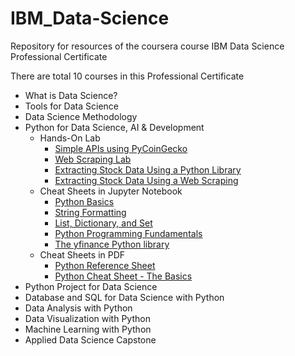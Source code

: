 # IBM_Data-Science

Repository for resources of the coursera course IBM Data Science Professional Certificate

There are total 10 courses in this Professional Certificate
* What is Data Science?
* Tools for Data Science
* Data Science Methodology
* Python for Data Science, AI & Development
  * Hands-On Lab
    * [Simple APIs using PyCoinGecko](https://nbviewer.org/github/stevenkhwun/IBM_Data-Science/blob/main/My_Notebook/C4-W5-1_pycoingecko.ipynb)
    * [Web Scraping Lab](https://nbviewer.org/github/stevenkhwun/IBM_Data-Science/blob/main/Hands-on_Lab/C5-W1-1_WebScraping_Review_Lab.ipynb)
    * [Extracting Stock Data Using a Python Library](https://nbviewer.org/github/stevenkhwun/IBM_Data-Science/blob/main/Hands-on_Lab/C5-W1-2_Final_Assignment_Library.ipynb)
    * [Extracting Stock Data Using a Web Scraping](https://nbviewer.org/github/stevenkhwun/IBM_Data-Science/blob/main/Hands-on_Lab/C5-W1-3_Final-Assignment-Webscraping.ipynb)
  * Cheat Sheets in Jupyter Notebook
    * [Python Basics](https://nbviewer.org/github/stevenkhwun/IBM_Data-Science/blob/main/My_Notebook/C4-W1-2_Cheat-Sheet.ipynb)
    * [String Formatting](https://nbviewer.org/github/stevenkhwun/IBM_Data-Science/blob/main/My_Notebook/C4-W1-1_Format-Strings.ipynb)
    * [List, Dictionary, and Set](https://nbviewer.org/github/stevenkhwun/IBM_Data-Science/blob/main/My_Notebook/C4-W2-1_Cheat-Sheet.ipynb)
    * [Python Programming Fundamentals](https://nbviewer.org/github/stevenkhwun/IBM_Data-Science/blob/main/My_Notebook/C4-W3-1_Cheat-Sheet-Python-Programming.ipynb)
    * [The yfinance Python library](https://nbviewer.org/github/stevenkhwun/IBM_Data-Science/blob/main/My_Notebook/C5-W1-1_The-yfinance-Python-library.ipynb)
  * Cheat Sheets in PDF
    * [Python Reference Sheet](https://nbviewer.org/github/stevenkhwun/IBM_Data-Science/blob/main/Python_reference_sheet.pdf)
    * [Python Cheat Sheet - The Basics](https://nbviewer.org/github/stevenkhwun/IBM_Data-Science/blob/main/Python-Cheat-Sheet_The-Basics_Coursera.pdf)
* Python Project for Data Science
* Database and SQL for Data Science with Python
* Data Analysis with Python
* Data Visualization with Python
* Machine Learning with Python
* Applied Data Science Capstone
